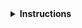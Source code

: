 <details>
<summary><strong>Instructions</strong></summary>

Thanks for contributing! :heart:

If this contribution is for instructor training, please email the link to this contribution to
checkout@carpentries.org so we can record your progress. You've completed your contribution
step for instructor checkout by submitting this contribution!

If this issue is about a specific episode within a lesson, please provide its link or filename.

Keep in mind that **lesson maintainers are volunteers** and it may take them some time to
respond to your contribution. Although not all contributions can be incorporated into the lesson
materials, we appreciate your time and effort to improve the curriculum. If you have any questions
about the lesson maintenance process or would like to volunteer your time as a contribution
reviewer, please contact CMS DPOA Team at cms-opendata-workshop-organizers@cern.ch.

You may delete these instructions from your comment.

\- The CMS DPOA Team
</details>
